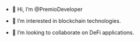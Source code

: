 - 👋 Hi, I’m @PremioDeveloper
- 👀 I’m interested in blockchain technologies.

- 💞️ I’m looking to collaborate on DeFi applications.
